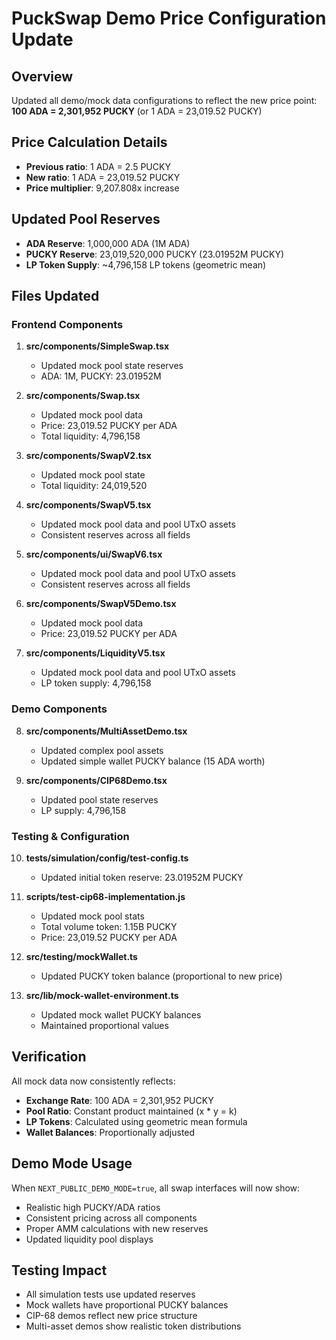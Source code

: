# PuckSwap Demo Price Configuration Update

## Overview
Updated all demo/mock data configurations to reflect the new price point:
**100 ADA = 2,301,952 PUCKY** (or 1 ADA = 23,019.52 PUCKY)

## Price Calculation Details
- **Previous ratio**: 1 ADA = 2.5 PUCKY
- **New ratio**: 1 ADA = 23,019.52 PUCKY
- **Price multiplier**: 9,207.808x increase

## Updated Pool Reserves
- **ADA Reserve**: 1,000,000 ADA (1M ADA)
- **PUCKY Reserve**: 23,019,520,000 PUCKY (23.01952M PUCKY)
- **LP Token Supply**: ~4,796,158 LP tokens (geometric mean)

## Files Updated

### Frontend Components
1. **src/components/SimpleSwap.tsx**
   - Updated mock pool state reserves
   - ADA: 1M, PUCKY: 23.01952M

2. **src/components/Swap.tsx**
   - Updated mock pool data
   - Price: 23,019.52 PUCKY per ADA
   - Total liquidity: 4,796,158

3. **src/components/SwapV2.tsx**
   - Updated mock pool state
   - Total liquidity: 24,019,520

4. **src/components/SwapV5.tsx**
   - Updated mock pool data and pool UTxO assets
   - Consistent reserves across all fields

5. **src/components/ui/SwapV6.tsx**
   - Updated mock pool data and pool UTxO assets
   - Consistent reserves across all fields

6. **src/components/SwapV5Demo.tsx**
   - Updated mock pool data
   - Price: 23,019.52 PUCKY per ADA

7. **src/components/LiquidityV5.tsx**
   - Updated mock pool data and pool UTxO assets
   - LP token supply: 4,796,158

### Demo Components
8. **src/components/MultiAssetDemo.tsx**
   - Updated complex pool assets
   - Updated simple wallet PUCKY balance (15 ADA worth)

9. **src/components/CIP68Demo.tsx**
   - Updated pool state reserves
   - LP supply: 4,796,158

### Testing & Configuration
10. **tests/simulation/config/test-config.ts**
    - Updated initial token reserve: 23.01952M PUCKY

11. **scripts/test-cip68-implementation.js**
    - Updated mock pool stats
    - Total volume token: 1.15B PUCKY
    - Price: 23,019.52 PUCKY per ADA

12. **src/testing/mockWallet.ts**
    - Updated PUCKY token balance (proportional to new price)

13. **src/lib/mock-wallet-environment.ts**
    - Updated mock wallet PUCKY balances
    - Maintained proportional values

## Verification
All mock data now consistently reflects:
- **Exchange Rate**: 100 ADA = 2,301,952 PUCKY
- **Pool Ratio**: Constant product maintained (x * y = k)
- **LP Tokens**: Calculated using geometric mean formula
- **Wallet Balances**: Proportionally adjusted

## Demo Mode Usage
When `NEXT_PUBLIC_DEMO_MODE=true`, all swap interfaces will now show:
- Realistic high PUCKY/ADA ratios
- Consistent pricing across all components
- Proper AMM calculations with new reserves
- Updated liquidity pool displays

## Testing Impact
- All simulation tests use updated reserves
- Mock wallets have proportional PUCKY balances
- CIP-68 demos reflect new price structure
- Multi-asset demos show realistic token distributions
